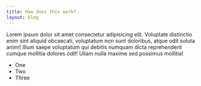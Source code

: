 ```yaml
---
title: How does this work?
layout: blog
---
```


Lorem ipsum dolor sit amet consectetur adipisicing elit. Voluptate distinctio enim sint aliquid obcaecati, voluptatum non sunt doloribus, atque odit soluta animi! Illum saepe voluptatum qui debitis numquam dicta reprehenderit cumque mollitia dolores odit! Ullam nulla maxime sed possimus mollitia!

- One
- Two
- Three
